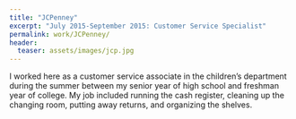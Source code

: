 ```yaml
---
title: "JCPenney"
excerpt: "July 2015-September 2015: Customer Service Specialist"
permalink: work/JCPenney/
header:
  teaser: assets/images/jcp.jpg
---
```


I worked here as a customer service associate in the children’s department during the summer between my senior year of high school and freshman year of college.  My job included running the cash register, cleaning up the changing room, putting away returns, and organizing the shelves.
